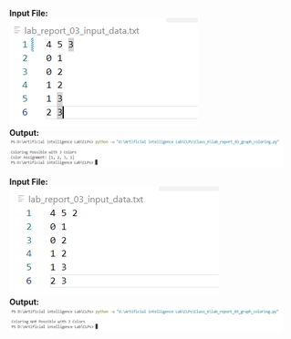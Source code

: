 <ul>
 


<b>Input File: </b><br>
<img src="output\1st_input.png"/>
<br>
<b>Output: </b><br>
<img src="output\1st.png"/>
<br>

<b>Input File: </b><br>
<img src="output\2nd_input.png"/>
<br>
<b>Output: </b><br>
<img src="output\2nd.png"/>
 

</ul>
